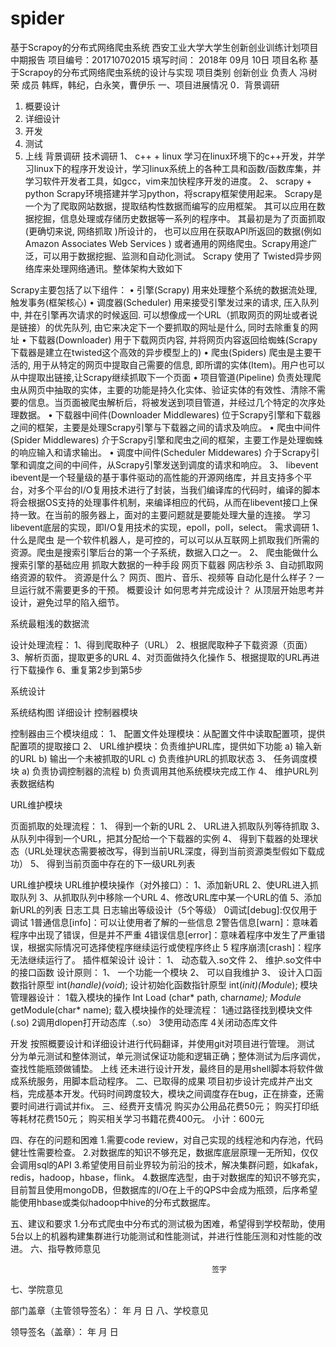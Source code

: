 # spider
基于Scrapoy的分布式网络爬虫系统
   西安工业大学大学生创新创业训练计划项目中期报告
项目编号：201710702015               填写时间： 2018年   09月   10日
项目名称	基于Scrapoy的分布式网络爬虫系统的设计与实现	项目类别	创新创业
负责人	冯树荣	成员	韩辉，韩纪，白永笑，曹伊乐
一、项目进展情况
0．背景调研
1. 概要设计
2. 详细设计
3. 开发
4. 测试
5. 上线
背景调研
技术调研
1、	c++ + linux
学习在linux环境下的c++开发，并学习linux下的程序开发设计，学习linux系统上的各种工具和函数/函数库集，并学习软件开发者工具，如gcc，vim来加快程序开发的进度。
2、	scrapy + python
Scrapy环境搭建并学习python，将scrapy框架使用起来。
Scrapy是一个为了爬取网站数据，提取结构性数据而编写的应用框架。 其可以应用在数据挖掘，信息处理或存储历史数据等一系列的程序中。
其最初是为了页面抓取 (更确切来说, 网络抓取 )所设计的， 也可以应用在获取API所返回的数据(例如 Amazon Associates Web Services ) 或者通用的网络爬虫。Scrapy用途广泛，可以用于数据挖掘、监测和自动化测试。
Scrapy 使用了 Twisted异步网络库来处理网络通讯。整体架构大致如下
 
Scrapy主要包括了以下组件：
•	引擎(Scrapy)
用来处理整个系统的数据流处理, 触发事务(框架核心)
•	调度器(Scheduler)
用来接受引擎发过来的请求, 压入队列中, 并在引擎再次请求的时候返回. 可以想像成一个URL（抓取网页的网址或者说是链接）的优先队列, 由它来决定下一个要抓取的网址是什么, 同时去除重复的网址
•	下载器(Downloader)
用于下载网页内容, 并将网页内容返回给蜘蛛(Scrapy下载器是建立在twisted这个高效的异步模型上的)
•	爬虫(Spiders)
爬虫是主要干活的, 用于从特定的网页中提取自己需要的信息, 即所谓的实体(Item)。用户也可以从中提取出链接,让Scrapy继续抓取下一个页面
•	项目管道(Pipeline)
负责处理爬虫从网页中抽取的实体，主要的功能是持久化实体、验证实体的有效性、清除不需要的信息。当页面被爬虫解析后，将被发送到项目管道，并经过几个特定的次序处理数据。
•	下载器中间件(Downloader Middlewares)
位于Scrapy引擎和下载器之间的框架，主要是处理Scrapy引擎与下载器之间的请求及响应。
•	爬虫中间件(Spider Middlewares)
介于Scrapy引擎和爬虫之间的框架，主要工作是处理蜘蛛的响应输入和请求输出。
•	调度中间件(Scheduler Middewares)
介于Scrapy引擎和调度之间的中间件，从Scrapy引擎发送到调度的请求和响应。
3、	libevent
ibevent是一个轻量级的基于事件驱动的高性能的开源网络库，并且支持多个平台，对多个平台的I/O复用技术进行了封装，当我们编译库的代码时，编译的脚本将会根据OS支持的处理事件机制，来编译相应的代码，从而在libevent接口上保持一致。在当前的服务器上，面对的主要问题就是要能处理大量的连接。
学习libevent底层的实现，即I/O复用技术的实现，epoll，poll，select。
需求调研
1、	什么是爬虫
是一个软件机器人，是可控的，可以可以从互联网上抓取我们所需的资源。爬虫是搜索引擎后台的第一个子系统，数据入口之一。
2、	爬虫能做什么
搜索引擎的基础应用
抓取大数据的一种手段
网页下载器
网店秒杀
3、自动抓取网络资源的软件。
资源是什么？  网页、图片、音乐、视频等
自动化是什么样子？一旦运行就不需要更多的干预。
概要设计
如何思考并完成设计？
从顶层开始思考并设计，避免过早的陷入细节。
 
系统最粗浅的数据流

设计处理流程：
1、得到爬取种子（URL）
2、根据爬取种子下载资源（页面）
3、解析页面，提取更多的URL
4、对页面做持久化操作
5、根据提取的URL再进行下载操作
6、重复第2步到第5步

系统设计
 
系统结构图
详细设计
控制器模块

控制器由三个模块组成：
1、	配置文件处理模块：从配置文件中读取配置项，提供配置项的提取接口
2、	URL维护模块：负责维护URL库，提供如下功能
a)	输入新的URL
b)	输出一个未被抓取的URL
c)	负责维护URL的抓取状态
3、	任务调度模块
a)	负责协调控制器的流程
b)	负责调用其他系统模块完成工作
4、	维护URL列表数据结构
 
URL维护模块

页面抓取的处理流程：
1、	得到一个新的URL
2、	URL进入抓取队列等待抓取
3、	从队列中得到一个URL，把其分配给一个下载器的实例
4、	得到下载器的处理状态（URL处理状态需要被改写，得到当前URL深度，得到当前资源类型假如下载成功）
5、	得到当前页面中存在的下一级URL列表
 
URL维护模块
URL维护模块操作（对外接口）：
1、添加新URL
2、使URL进入抓取队列
3、从抓取队列中移除一个URL
4、修改URL库中某一个URL的值
5、添加新URL的列表
日志工具
日志输出等级设计（5个等级）
0调试[debug]:仅仅用于调试
1普通信息[info]：可以让使用者了解的一些信息
2警告信息[warn]：意味着程序中出现了错误，但是并不严重
4错误信息[error]：意味着程序中发生了严重错误，根据实际情况可选择使程序继续运行或使程序终止
5 程序崩溃[crash]：程序无法继续运行了。
插件框架设计
设计：
1、	动态载入.so文件
2、	维护.so文件中的接口函数
设计原则：
1、	一个功能一个模块
2、	可以自我维护
3、	设计入口函数指针原型
int(*handle)(void*);
设计初始化函数指针原型
int(*init)(Module*);
模块管理器设计：
1载入模块的操作
Int Load (char* path, char*name);
Module* getModule(char* name);
载入模块操作的处理流程：
1通过路径找到模块文件(.so)
2调用dlopen打开动态库（.so）
3使用动态库
4关闭动态库文件
 
开发
按照概要设计和详细设计进行代码翻译，并使用git对项目进行管理。
测试
分为单元测试和整体测试，单元测试保证功能和逻辑正确；整体测试为后序调优，查找性能瓶颈做铺垫。
上线
还未进行设计开发，最终目的是用shell脚本将软件做成系统服务，用脚本启动程序。
二、已取得的成果
项目初步设计完成并产出文档，完成基本开发。代码时间跨度较大，模块之间调度存在bug，正在排查，还需要时间进行调试并fix。
三、经费开支情况
购买办公用品花费50元；
购买打印纸等耗材花费150元；
购买相关学习书籍花费400元。
小计：600元

四、存在的问题和困难 
1.需要code review，对自己实现的线程池和内存池，代码健壮性需要检查。
2.对数据库的知识不够充足，数据库底层原理一无所知，仅仅会调用sql的API
3.希望使用目前业界较为前沿的技术，解决集群问题，如kafak，redis，hadoop，hbase，flink。
4.数据库选型，由于对数据库的知识不够充实，目前暂且使用mongoDB，但数据库的I/O在上千的QPS中会成为瓶颈，后序希望能使用hbase或类似hadoop中hive的分布式数据库。

五、建议和要求
1.分布式爬虫中分布式的测试极为困难，希望得到学校帮助，使用5台以上的机器构建集群进行功能测试和性能测试，并进行性能压测和对性能的改进。
六、指导教师意见



                                                 签字
七、学院意见



部门盖章（主管领导签名）：      年   月   日
八、学校意见


领导签名（盖章）：      年   月   日

